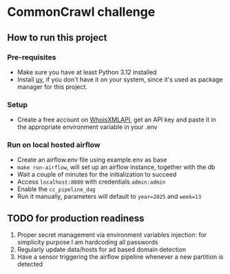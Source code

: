 # CommonCrawl challenge

## How to run this project

### Pre-requisites

* Make sure you have at least Python 3.12 installed
* Install [uv](https://docs.astral.sh/uv/getting-started/installation/), if you don't have it on your system, since it's used as package manager for this project.

### Setup

* Create a free account on [WhoisXMLAPI](https://whois.whoisxmlapi.com/), get an API key and paste it in the appropriate environment variable in your .env

### Run on local hosted airflow

* Create an airflow.env file using example.env as base
* `make run-airflow`, will set up an airflow instance, together with the db
* Wait a couple of minutes for the initialization to succeed
* Access `localhost:8080` with credentials `admin:admin`
* Enable the `cc_pipeline_dag`
* Run it manually, parameters will default to `year=2025` and `week=13`

## TODO for production readiness

1. Proper secret management via environment variables injection: for simplicity purpose I am hardcoding all passwords
2. Regularly update data/hosts for ad based domain detection
3. Have a sensor triggering the airflow pipeline whenever a new partition is detected
